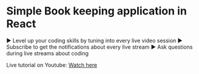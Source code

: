 # Simple Book keeping application in React


► Level up your coding skills by tuning into every live video session
► Subscribe to get the notifications about every live stream
► Ask questions during live streams about coding

Live tutorial on Youtube: [Watch here](https://www.youtube.com/watch?v=J-Y64I6twD4&lc=UgwFDbzPgPvYkmBBuMh4AaABAg&ab_channel=Codepunk)